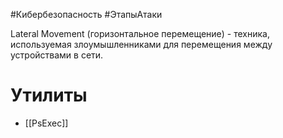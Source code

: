 #Кибербезопасность #ЭтапыАтаки

Lateral Movement (горизонтальное перемещение) - техника, используемая злоумышленниками для перемещения между устройствами в сети.
# Утилиты
* [[PsExec]]